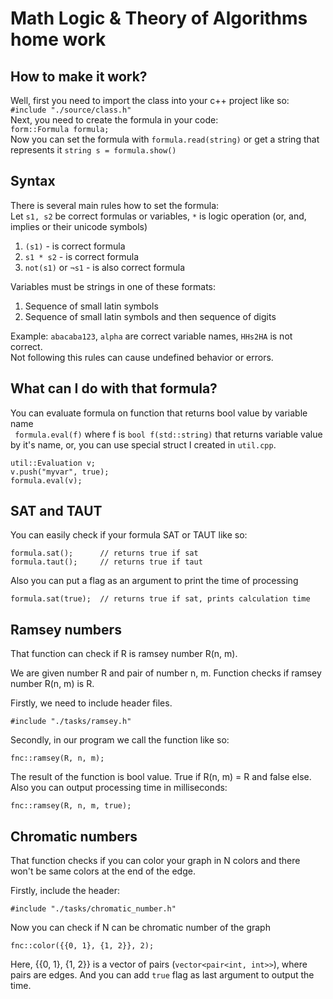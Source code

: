 # Math Logic & Theory of Algorithms home work
## How to make it work?
Well, first you need to import the class into your c++ project like so:\
```#include "./source/class.h"```\
Next, you need to create the formula in your code:\
```form::Formula formula;```\
Now you can set the formula with ```formula.read(string)``` or get a string that represents it ```string s = formula.show()```

## Syntax
There is several main rules how to set the formula:\
Let ```s1, s2``` be correct formulas or variables, ```*``` is logic operation (or, and, implies or their unicode symbols)
1. ```(s1)``` - is correct formula
2. ```s1 * s2``` - is correct formula
3. ```not(s1)``` or ```¬s1``` - is also correct formula

Variables must be strings in one of these formats:
1. Sequence of small latin symbols
2. Sequence of small latin symbols and then sequence of digits

Example: ```abacaba123```, ```alpha``` are correct variable names, ```HHs2HA``` is not correct.\
Not following this rules can cause undefined behavior or errors.

## What can I do with that formula?
You can evaluate formula on function that returns bool value by variable name\
``` formula.eval(f)``` where f is ```bool f(std::string)``` that returns variable value by it's name, or, you can use special struct I created in ```util.cpp```.
```
util::Evaluation v;
v.push("myvar", true);
formula.eval(v);
```

## SAT and TAUT
You can easily check if your formula SAT or TAUT like so:
```
formula.sat();      // returns true if sat
formula.taut();     // returns true if taut
```
Also you can put a flag as an argument to print the time of processing
```
formula.sat(true);  // returns true if sat, prints calculation time
```

## Ramsey numbers
That function can check if R is ramsey number R(n, m).

We are given number R and pair of number n, m. Function checks if ramsey number R(n, m) is R.

Firstly, we need to include header files.
```
#include "./tasks/ramsey.h"
```
Secondly, in our program we call the function like so:
```
fnc::ramsey(R, n, m);
```
The result of the function is bool value. True if R(n, m) = R and false else.
Also you can output processing time in milliseconds:
```
fnc::ramsey(R, n, m, true);
```

## Chromatic numbers
That function checks if you can color your graph in N colors and there won't be same colors at the end of the edge.

Firstly, include the header:
```
#include "./tasks/chromatic_number.h"
```

Now you can check if N can be chromatic number of the graph
```
fnc::color({{0, 1}, {1, 2}}, 2);
```
Here, {{0, 1}, {1, 2}} is a vector of pairs (```vector<pair<int, int>>```), where pairs are edges.
And you can add ```true``` flag as last argument to output the time.
